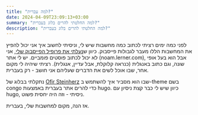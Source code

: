 ```yaml
---
title: "למה עברית?"
date: 2024-04-09T23:09:13+03:00
summary: "למה החלטתי להרים בלוג בעברית?"
description: "למה החלטתי להרים בלוג בעברית?"
---
```



לפני כמה ימים רציתי לכתוב כמה מחשבות שיש לי, וניסיתי לחשוב איך אני יכול להפיץ את המחשבות הללו מעבר לגבולות פייסבוק. כיוון ש[נעלתי את פרופיל הפייסבוק שלי](https://www.facebook.com/help/196419427651178), אני לא יכול לכתוב פוסטים פומביים.
יש לי אתר (noam.lerner.com), אבל הוא בעל אופי שונה, וגם כתוב באנגלית (כנראה קלוקלת, אבל עדיין, אנגלית). רציתי שיהיה לי מקום אחר, שבו אוכל לשים את הדברים שעליהם אני חושב - רק בעברית.

נתקלתי בבלוג של [Ofir Steinherz](https://ofir.st/posts/hugo-blog/) שבו הוא מסביר איך להשתמש ב-theme בשם congo כדי להרים אתר בעברית באמצעות hugo. כיוון שיש לי כבר קצת ניסיון עם hugo, ניסיתי - וזה היה יחסית פשוט.

אז הנה, מקום למחשבות שלי, בעברית.

